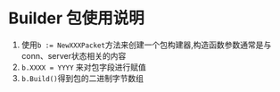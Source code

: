 # Builder 包使用说明
1. 使用`b := NewXXXPacket`方法来创建一个包构建器,构造函数参数通常是与conn、server状态相关的内容
2. `b.XXXX = YYYY` 来对包字段进行赋值
3. `b.Build()`得到包的二进制字节数组